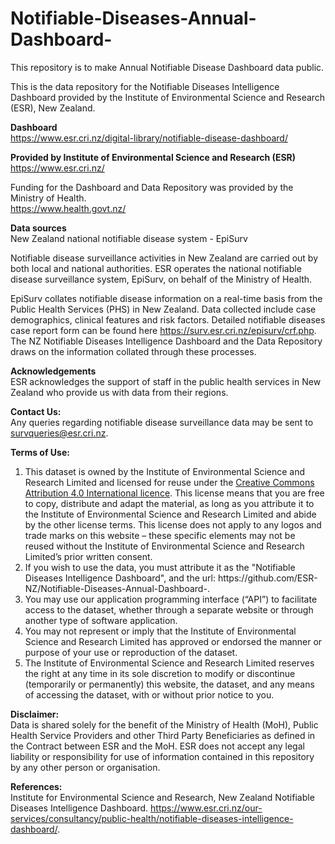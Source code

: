 # Notifiable-Diseases-Annual-Dashboard-
This repository is to make Annual Notifiable Disease Dashboard data public.


This is the data repository for the Notifiable Diseases Intelligence Dashboard provided by the Institute of Environmental Science and Research (ESR), New Zealand.



<b>Dashboard</b><br>
https://www.esr.cri.nz/digital-library/notifiable-disease-dashboard/

<b>Provided by Institute of Environmental Science and Research (ESR) </b><br>
https://www.esr.cri.nz/ 

Funding for the Dashboard and Data Repository was provided by the Ministry of Health.<br>
https://www.health.govt.nz/ 

<b>Data sources</b><br>
New Zealand national notifiable disease system - EpiSurv

Notifiable disease surveillance activities in New Zealand are carried out by both local and national authorities. ESR operates the national notifiable disease surveillance system, EpiSurv, on behalf of the Ministry of Health.<br>

EpiSurv collates notifiable disease information on a real-time basis from the Public Health Services (PHS) in New Zealand. Data collected include case demographics, clinical features and risk factors. Detailed notifiable diseases case report form can be found here https://surv.esr.cri.nz/episurv/crf.php. The NZ Notifiable Diseases Intelligence Dashboard and the Data Repository draws on the information collated through these processes. 


<b>Acknowledgements</b><br>
ESR acknowledges the support of staff in the public health services in New Zealand who provide us with data from their regions.

<b>Contact Us:</b><br>
Any queries regarding notifiable disease surveillance data may be sent to survqueries@esr.cri.nz.

<b>Terms of Use: </b>
<ol>
<li>This dataset is owned by the Institute of Environmental Science and Research Limited and licensed for reuse under the <a href="https://creativecommons.org/licenses/by/4.0/">Creative Commons Attribution 4.0 International licence</a>. This license means that you are free to copy, distribute and adapt the material, as long as you attribute it to the Institute of Environmental Science and Research Limited and abide by the other license terms. This license does not apply to any logos and trade marks on this website – these specific elements may not be reused without the Institute of Environmental Science and Research Limited’s prior written consent. </li>
<li>If you wish to use the data, you must attribute it as the "Notifiable Diseases Intelligence Dashboard", and the url: https://github.com/ESR-NZ/Notifiable-Diseases-Annual-Dashboard-.</li>
<li>You may use our application programming interface (“API”) to facilitate access to the dataset, whether through a separate website or through another type of software application.</li>
<li>You may not represent or imply that the Institute of Environmental Science and Research Limited has approved or endorsed the manner or purpose of your use or reproduction of the dataset.</li>
<li>The Institute of Environmental Science and Research Limited reserves the right at any time in its sole discretion to modify or discontinue (temporarily or permanently) this website, the dataset, and any means of accessing the dataset, with or without prior notice to you.</li>
</ol>

<b>Disclaimer:</b><br>
Data is shared solely for the benefit of the Ministry of Health (MoH), Public Health Service Providers and other Third Party Beneficiaries as defined in the Contract between ESR and the MoH. ESR does not accept any legal liability or responsibility for use of information contained in this repository by any other person or organisation.

<b>References: </b><br>
Institute for Environmental Science and Research, New Zealand Notifiable Diseases Intelligence Dashboard. https://www.esr.cri.nz/our-services/consultancy/public-health/notifiable-diseases-intelligence-dashboard/.

